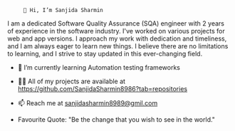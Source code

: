          👋 Hi, I’m Sanjida Sharmin
I am a dedicated Software Quality Assurance (SQA) engineer with 2 years of experience in the software industry. I've worked on various projects for web and app versions. I approach my work with dedication and timeliness, and I am always eager to learn new things. I believe there are no limitations to learning, and I strive to stay updated in this ever-changing field.
- 🌱 I’m currently learning Automation testing frameworks
- 👨‍💻 All of my projects are available at https://github.com/SanjidaSharmin8986?tab=repositories
- 📫 Reach me at sanjidasharmin8989@gmil.com

- Favourite Quote: "Be the change that you wish to see in the world."


<!---
SanjidaSharmin8986/SanjidaSharmin8986 is a ✨ special ✨ repository because its `README.md` (this file) appears on your GitHub profile.
You can click the Preview link to take a look at your changes.
--->
